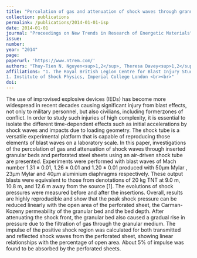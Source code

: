 ```yaml
---
title: "Percolation of gas and attenuation of shock waves through granular beds and perforated sheets"
collection: publications
permalink: /publications/2014-01-01-isp
date: 2014-01-01
journal: "Proceedings on New Trends in Research of Energetic Materials"
issue: 
number: 
year: "2014"
page: 
paperurl: 'https://www.ntrem.com/'
authors: "Thuy-Tien N. Nguyen<sup>1,2</sup>, Theresa Davey<sup>1,2</sup>, William G. Proud<sup>2</sup>"
affiliations: "1. The Royal British Legion Centre for Blast Injury Studies, Imperial College London <br>
1. Institute of Shock Physics, Imperial College London <br><br>"
doi: 
---
```

The use of improvised explosive devices (IEDs) has become more widespread in recent decades causing significant injury from blast effects, not only to military personnel, but also civilians, including formerzones of conflict. In order to study such injuries of high complexity, it is essential to isolate the different time-dependent effects such as initial accelerations by shock waves and impacts due to loading geometry. The shock tube is a versatile experimental platform that is capable of reproducing those elements of blast waves on a laboratory scale. In this paper, investigations of the percolation of gas and attenuation of shock waves through inserted granular beds and perforated steel sheets using an air-driven shock tube are presented. Experiments were performed with blast waves of Mach number 1.31 ± 0.01, 1.26 ± 0.01 and 1.20 ± 0.01 produced with 50µm Mylar , 23µm Mylar and 40µm aluminium diaphragms respectively. These output blasts were equivalent to those from denotations of 20 kg TNT at 9.0 m, 10.8 m, and 12.6 m away from the source [1]. The evolutions of shock pressures were measured before and after the insertions. Overall, results are highly reproducible and show that the peak shock pressure can be reduced linearly with the open area of the perforated sheet, the Carman-Kozeny permeability of the granular bed and the bed depth. After attenuating the shock front, the granular bed also caused a gradual rise in pressure due to the filtration of gas through the granular medium. The impulse of the positive shock region was calculated for both transmitted and reflected shock waves from the perforated sheet, showing linear relationships with the percentage of open area. About 5% of impulse was found to be absorbed by the perforated sheets.